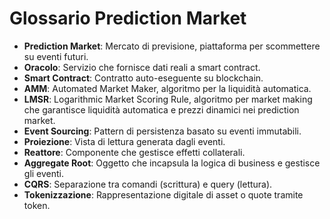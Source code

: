 # Glossario Prediction Market

- **Prediction Market**: Mercato di previsione, piattaforma per scommettere su eventi futuri.
- **Oracolo**: Servizio che fornisce dati reali a smart contract.
- **Smart Contract**: Contratto auto-eseguente su blockchain.
- **AMM**: Automated Market Maker, algoritmo per la liquidità automatica.
- **LMSR**: Logarithmic Market Scoring Rule, algoritmo per market making che garantisce liquidità automatica e prezzi dinamici nei prediction market.
- **Event Sourcing**: Pattern di persistenza basato su eventi immutabili.
- **Proiezione**: Vista di lettura generata dagli eventi.
- **Reattore**: Componente che gestisce effetti collaterali.
- **Aggregate Root**: Oggetto che incapsula la logica di business e gestisce gli eventi.
- **CQRS**: Separazione tra comandi (scrittura) e query (lettura).
- **Tokenizzazione**: Rappresentazione digitale di asset o quote tramite token. 
